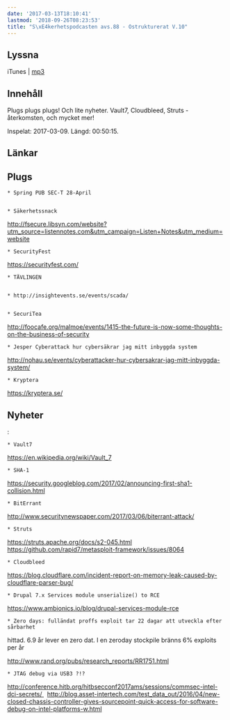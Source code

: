 ```yaml
---
date: '2017-03-13T18:10:41'
lastmod: '2018-09-26T08:23:53'
title: "S\xE4kerhetspodcasten avs.88 - Ostrukturerat V.10"
---
```

## Lyssna

iTunes \| [mp3](http://traffic.libsyn.com/sakerhetspodcasten/Sakerhetspodcasten_2017-03-09_Ostrukturerat.mp3)


## Innehåll

Plugs plugs plugs! Och lite nyheter. Vault7, Cloudbleed, Struts - återkomsten, och mycket mer!

Inspelat: 2017-03-09. Längd: 00:50:15.

## Länkar

## Plugs


	* Spring PUB SEC-T 28-April


	* Säkerhetssnack 
[http://fsecure.libsyn.com/website?utm_source=listennotes.com&utm_campaign=Listen+Notes&utm_medium=website
](http://fsecure.libsyn.com/website?utm_source=listennotes.com&utm_campaign=Listen+Notes&utm_medium=website)


	* SecurityFest 
[https://securityfest.com/
](https://securityfest.com/) 

	* TÄVLINGEN


	* http://insightevents.se/events/scada/


	* SecuriTea 
[http://foocafe.org/malmoe/events/1415-the-future-is-now-some-thoughts-on-the-business-of-security
](http://foocafe.org/malmoe/events/1415-the-future-is-now-some-thoughts-on-the-business-of-security)


	* Jesper Cyberattack hur cybersäkrar jag mitt inbyggda system 
[http://nohau.se/events/cyberattacker-hur-cybersakrar-jag-mitt-inbyggda-system/
](http://nohau.se/events/cyberattacker-hur-cybersakrar-jag-mitt-inbyggda-system/)


	* Kryptera 
[https://kryptera.se/
](https://kryptera.se/) 



 

## Nyheter
:


	* Vault7 
[https://en.wikipedia.org/wiki/Vault_7
](https://en.wikipedia.org/wiki/Vault_7) 

	* SHA-1 
[https://security.googleblog.com/2017/02/announcing-first-sha1-collision.html
](https://security.googleblog.com/2017/02/announcing-first-sha1-collision.html)


	* BitErrant 
[http://www.securitynewspaper.com/2017/03/06/biterrant-attack/
](http://www.securitynewspaper.com/2017/03/06/biterrant-attack/)


	* Struts 
[https://struts.apache.org/docs/s2-045.html
](https://struts.apache.org/docs/s2-045.html)
[https://github.com/rapid7/metasploit-framework/issues/8064
](https://github.com/rapid7/metasploit-framework/issues/8064)


	* Cloudbleed 
[https://blog.cloudflare.com/incident-report-on-memory-leak-caused-by-cloudflare-parser-bug/
](https://blog.cloudflare.com/incident-report-on-memory-leak-caused-by-cloudflare-parser-bug/)


	* Drupal 7.x Services module unserialize() to RCE 
[https://www.ambionics.io/blog/drupal-services-module-rce
](https://www.ambionics.io/blog/drupal-services-module-rce)


	* Zero days: fulländat proffs exploit tar 22 dagar att utveckla efter sårbarhet
hittad. 6.9 år lever en zero dat. I en zeroday stockpile bränns 6% exploits per år

[http://www.rand.org/pubs/research_reports/RR1751.html
](http://www.rand.org/pubs/research_reports/RR1751.html)


	* JTAG debug via USB3 ?!?  
[http://conference.hitb.org/hitbsecconf2017ams/sessions/commsec-intel-dci-secrets/
](http://conference.hitb.org/hitbsecconf2017ams/sessions/commsec-intel-dci-secrets/)
 
[http://blog.asset-intertech.com/test_data_out/2016/04/new-closed-chassis-controller-gives-sourcepoint-quick-access-for-software-debug-on-intel-platforms-w.html
](http://blog.asset-intertech.com/test_data_out/2016/04/new-closed-chassis-controller-gives-sourcepoint-quick-access-for-software-debug-on-intel-platforms-w.html)




